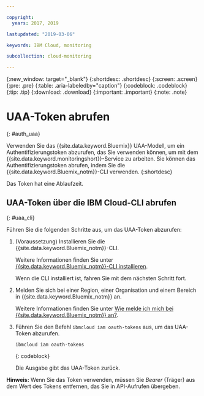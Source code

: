 ```yaml
---

copyright:
  years: 2017, 2019

lastupdated: "2019-03-06"

keywords: IBM Cloud, monitoring

subcollection: cloud-monitoring

---
```


{:new_window: target="_blank"}
{:shortdesc: .shortdesc}
{:screen: .screen}
{:pre: .pre}
{:table: .aria-labeledby="caption"}
{:codeblock: .codeblock}
{:tip: .tip}
{:download: .download}
{:important: .important}
{:note: .note}


# UAA-Token abrufen
{: #auth_uaa}

Verwenden Sie das {{site.data.keyword.Bluemix}} UAA-Modell, um ein Authentifizierungstoken abzurufen, das Sie verwenden können, um mit dem {{site.data.keyword.monitoringshort}}-Service zu arbeiten. Sie können das Authentifizierungstoken abrufen, indem Sie die {{site.data.keyword.Bluemix_notm}}-CLI verwenden.
{:shortdesc}

Das Token hat eine Ablaufzeit. 
		
## UAA-Token über die IBM Cloud-CLI abrufen
{: #uaa_cli}


Führen Sie die folgenden Schritte aus, um das UAA-Token abzurufen:

1. (Voraussetzung) Installieren Sie die {{site.data.keyword.Bluemix_notm}}-CLI.

   Weitere Informationen finden Sie unter [{{site.data.keyword.Bluemix_notm}}-CLI installieren](/docs/services/cloud-monitoring/qa/cli_qa.html#cli_qa).
   
   Wenn die CLI installiert ist, fahren Sie mit dem nächsten Schritt fort.
    
2. Melden Sie sich bei einer Region, einer Organisation und einem Bereich in {{site.data.keyword.Bluemix_notm}} an. 

    Weitere Informationen finden Sie unter [Wie melde ich mich bei {{site.data.keyword.Bluemix_notm}} an?](/docs/services/cloud-monitoring/qa/cli_qa.html#login).
	
3. Führen Sie den Befehl `ibmcloud iam oauth-tokens` aus, um das UAA-Token abzurufen.

    ```
	ibmcloud iam oauth-tokens
	```
	{: codeblock}
	
	Die Ausgabe gibt das UAA-Token zurück.

**Hinweis:** Wenn Sie das Token verwenden, müssen Sie *Bearer* (Träger) aus dem Wert des Tokens entfernen, das Sie in API-Aufrufen übergeben.
	


	

